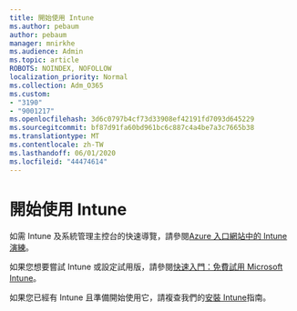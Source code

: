 ```yaml
---
title: 開始使用 Intune
ms.author: pebaum
author: pebaum
manager: mnirkhe
ms.audience: Admin
ms.topic: article
ROBOTS: NOINDEX, NOFOLLOW
localization_priority: Normal
ms.collection: Adm_O365
ms.custom:
- "3190"
- "9001217"
ms.openlocfilehash: 3d6c0797b4cf73d33908ef42191fd7093d645229
ms.sourcegitcommit: bf87d91fa60bd961bc6c887c4a4be7a3c7665b38
ms.translationtype: MT
ms.contentlocale: zh-TW
ms.lasthandoff: 06/01/2020
ms.locfileid: "44474614"
---
```

# <a name="getting-started-with-intune"></a>開始使用 Intune

如需 Intune 及系統管理主控台的快速導覽，請參閱[Azure 入口網站中的 Intune 演練](https://docs.microsoft.com/intune/fundamentals/tutorial-walkthrough-intune-portal)。

如果您想要嘗試 Intune 或設定試用版，請參閱[快速入門：免費試用 Microsoft Intune](https://docs.microsoft.com/intune/fundamentals/free-trial-sign-up)。

如果您已經有 Intune 且準備開始使用它，請複查我們的[安裝 Intune](https://docs.microsoft.com/intune/fundamentals/setup-steps)指南。 